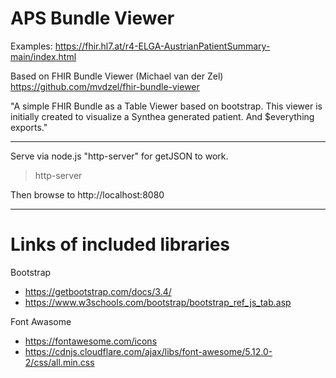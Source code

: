 
# APS Bundle Viewer

Examples: https://fhir.hl7.at/r4-ELGA-AustrianPatientSummary-main/index.html

Based on FHIR Bundle Viewer (Michael van der Zel)
https://github.com/mvdzel/fhir-bundle-viewer

"A simple FHIR Bundle as a Table Viewer based on bootstrap.
This viewer is initially created to visualize a Synthea generated patient.
And $everything exports."


---------
Serve via node.js "http-server" for getJSON to work.
> http-server

Then browse to http://localhost:8080

----------
# Links of included libraries

Bootstrap
* https://getbootstrap.com/docs/3.4/
* https://www.w3schools.com/bootstrap/bootstrap_ref_js_tab.asp

Font Awasome
* https://fontawesome.com/icons
* https://cdnjs.cloudflare.com/ajax/libs/font-awesome/5.12.0-2/css/all.min.css
